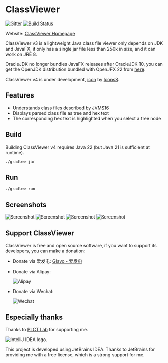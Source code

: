 # ClassViewer

[![Gitter](https://badges.gitter.im/ClassViewer/ClassViewer.svg)](https://gitter.im/ClassViewer/ClassViewer?utm_source=badge&utm_medium=badge&utm_campaign=pr-badge) [![Build Status](https://travis-ci.com/ClassViewer/ClassViewer.svg?branch=master)](https://travis-ci.com/ClassViewer/ClassViewer)

Website: [ClassViewer Homepage](https://viewer.glavo.org/)

ClassViewer v3 is a lightweight Java class file viewer only depends on JDK and JavaFX, it only has a single jar file less than 250k in size, and it can work on JRE 8.

OracleJDK no longer bundles JavaFX releases after OracleJDK 10, you can get the OpenJDK distribution bundled with OpenJFX 22 from [here](https://bell-sw.com/pages/downloads/?version=java-22&package=jdk-full).

ClassViewer v4 is under development, 
[icon](https://icons8.com/icons/set/picasa) by [Icons8](https://icons8.com).

## Features

* Understands class files described by [JVMS16](https://docs.oracle.com/javase/specs/jvms/se16/html/index.html)
* Displays parsed class file as tree and hex text
* The corresponding hex text is highlighted when you select a tree node

## Build

Building ClassViewer v4 requires Java 22 (but Java 21 is sufficient at runtime). 

```shell
./gradlew jar
```

## Run
```shell
./gradlew run
```

## Screenshots

![Screenshot](https://s2.ax1x.com/2020/02/04/1BC5jJ.png)
![Screenshot](https://s2.ax1x.com/2020/02/04/1BCTBR.png)
![Screenshot](https://s2.ax1x.com/2020/02/04/1BCou9.png)
![Screenshot](https://s2.ax1x.com/2020/02/04/1BCh3F.png)

## Support ClassViewer

ClassViewer is free and open source software, if you want to support its developers, you can make a donation:

* Donate via 爱发电: [Glavo - 爱发电](https://afdian.net/@Glavo)

* Donate via Alipay:

    ![Alipay](https://s2.ax1x.com/2020/02/04/1B9yFK.png)

* Donate via Wechat:

    ![Wechat](https://s2.ax1x.com/2020/02/04/1B9ro6.png)

## Especially thanks

Thanks to [PLCT Lab](https://plctlab.github.io/) for supporting me.

<img src="https://resources.jetbrains.com/storage/products/company/brand/logos/IntelliJ_IDEA.svg" alt="IntelliJ IDEA logo.">


This project is developed using JetBrains IDEA.
Thanks to JetBrains for providing me with a free license, which is a strong support for me.
